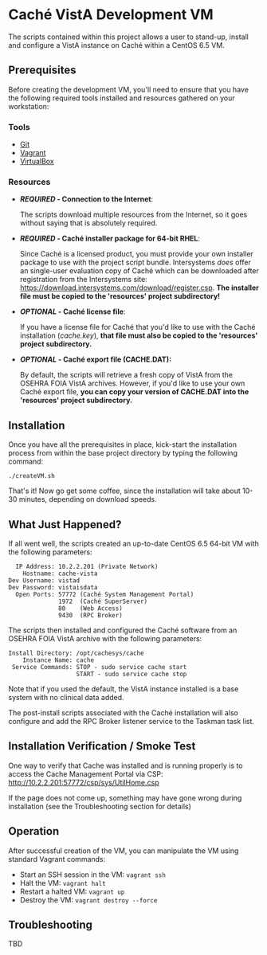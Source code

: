 # Caché VistA Development VM
The scripts contained within this project allows a user to stand-up, install and configure a VistA instance on Caché within
a CentOS 6.5 VM.

## Prerequisites
Before creating the development VM, you'll need to ensure that you have the following required tools installed and resources
gathered on your workstation:

### Tools
* [Git](http://www.git-scm.com)
* [Vagrant](http://downloads.vagrantup.com)
* [VirtualBox](https://www.virtualbox.org/wiki/Downloads)

### Resources
* **_REQUIRED_ - Connection to the Internet**:

    The scripts download multiple resources from the Internet, so it goes without saying that is absolutely required.
* **_REQUIRED_ - Caché installer package for 64-bit RHEL**:

    Since Caché is a licensed product, you must provide your own installer package to use with the project script bundle.
    Intersystems _does_ offer an single-user evaluation copy of Caché which can be downloaded after registration
    from the Intersystems site: https://download.intersystems.com/download/register.csp.  **The installer file must be copied
to the 'resources' project subdirectory!**
* **_OPTIONAL_ - Caché license file**:

    If you have a license file for Caché that you'd like to use with the Caché installation (_cache.key_), **that file must
also be copied to the 'resources' project subdirectory.**
* **_OPTIONAL_ - Caché export file (CACHE.DAT):**

    By default, the scripts will retrieve a fresh copy of VistA from the OSEHRA FOIA VistA archives.  However, if you'd like
    to use your own Caché export file, **you can copy your version of CACHE.DAT into the 'resources' project subdirectory.**


## Installation
Once you have all the prerequisites in place, kick-start the installation process from within the base project directory
by typing the following command:
```
./createVM.sh
```
That's it!  Now go get some coffee, since the installation will take about 10-30 minutes, depending on download speeds.


## What Just Happened?
If all went well, the scripts created an up-to-date CentOS 6.5 64-bit VM with the following parameters:
```
  IP Address: 10.2.2.201 (Private Network)
    Hostname: cache-vista
Dev Username: vistad
Dev Password: vistaisdata
  Open Ports: 57772 (Caché System Management Portal)
              1972  (Caché SuperServer)
              80    (Web Access)
              9430  (RPC Broker)
```

The scripts then installed and configured the Caché software from an OSEHRA FOIA VistA archive with the following parameters:
```
Install Directory: /opt/cachesys/cache
    Instance Name: cache
 Service Commands: STOP - sudo service cache start
                   START - sudo service cache stop
```

Note that if you used the default, the VistA instance installed is a base system with no clinical data added.

The post-install scripts associated with the Caché installation will also configure and add the RPC Broker listener service to
the Taskman task list.


## Installation Verification / Smoke Test
One way to verify that Cache was installed and is running properly is to access the Cache Management Portal via CSP:
http://10.2.2.201:57772/csp/sys/UtilHome.csp

If the page does not come up, something may have gone wrong during installation (see the Troubleshooting section for details)


## Operation
After successful creation of the VM, you can manipulate the VM using standard Vagrant commands:
* Start an SSH session in the VM: `vagrant ssh`
* Halt the VM: `vagrant halt`
* Restart a halted VM: `vagrant up`
* Destroy the VM: `vagrant destroy --force`


## Troubleshooting
TBD